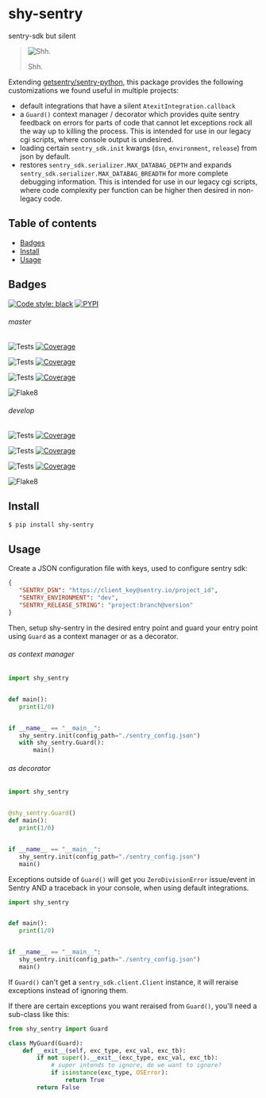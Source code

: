 # shy-sentry
sentry-sdk but silent

> ![Shh.](https://docs.arrai-dev.com/shy-sentry/shy-sentry.png)
>
> Shh.

Extending [getsentry/sentry-python](https://github.com/getsentry/sentry-python), this package provides the following
 customizations we found useful in multiple projects:
* default integrations that have a silent `AtexitIntegration.callback`
* a `Guard()` context manager / decorator which provides quite sentry feedback on errors for parts of code that cannot
 let exceptions rock all the way up to killing the process. This is intended for use in our legacy cgi scripts, where console output is undesired.
* loading certain `sentry_sdk.init` kwargs (`dsn`, `environment`, `release`) from json by default.
* restores `sentry_sdk.serializer.MAX_DATABAG_DEPTH` and expands `sentry_sdk.serializer.MAX_DATABAG_BREADTH` for more
 complete debugging information. This is intended for use in our legacy cgi scripts, where code complexity per function can be higher then desired in non-legacy code.

## Table of contents

* [Badges](#badges)
* [Install](#install)
* [Usage](#Usage)

## Badges

[![Code style: black](https://img.shields.io/badge/code%20style-black-000000.svg?style=for-the-badge)](https://github.com/psf/black) [![PYPI](https://img.shields.io/pypi/v/shy-sentry?style=for-the-badge)](https://pypi.org/project/shy-sentry/)

###### master

![Tests](https://docs.arrai-dev.com/shy-sentry/master.python38.svg) [![Coverage](https://docs.arrai-dev.com/shy-sentry/master.python38.coverage.svg)](https://docs.arrai-dev.com/shy-sentry/htmlcov_master_python38/)

![Tests](https://docs.arrai-dev.com/shy-sentry/master.python37.svg) [![Coverage](https://docs.arrai-dev.com/shy-sentry/master.python37.coverage.svg)](https://docs.arrai-dev.com/shy-sentry/htmlcov_master_python37/)

![Tests](https://docs.arrai-dev.com/shy-sentry/master.python36.svg) [![Coverage](https://docs.arrai-dev.com/shy-sentry/master.python36.coverage.svg)](https://docs.arrai-dev.com/shy-sentry/htmlcov_master_python36/)

![Flake8](https://docs.arrai-dev.com/shy-sentry/master.flake8.svg)

###### develop

![Tests](https://docs.arrai-dev.com/shy-sentry/develop.python38.svg) [![Coverage](https://docs.arrai-dev.com/shy-sentry/develop.python38.coverage.svg)](https://docs.arrai-dev.com/shy-sentry/htmlcov_develop_python38/)

![Tests](https://docs.arrai-dev.com/shy-sentry/develop.python37.svg) [![Coverage](https://docs.arrai-dev.com/shy-sentry/develop.python37.coverage.svg)](https://docs.arrai-dev.com/shy-sentry/htmlcov_develop_python37/)

![Tests](https://docs.arrai-dev.com/shy-sentry/develop.python36.svg) [![Coverage](https://docs.arrai-dev.com/shy-sentry/develop.python36.coverage.svg)](https://docs.arrai-dev.com/shy-sentry/htmlcov_develop_python36/)

![Flake8](https://docs.arrai-dev.com/shy-sentry/develop.flake8.svg)

## Install

```bash
$ pip install shy-sentry
```

## Usage
Create a JSON configuration file with keys, used to configure sentry sdk:
```json
{
   "SENTRY_DSN": "https://client_key@sentry.io/project_id",
   "SENTRY_ENVIRONMENT": "dev",
   "SENTRY_RELEASE_STRING": "project:branch@version"
}
```

Then, setup shy-sentry in the desired entry point and guard your entry point using `Guard` as a context manager or as a
 decorator.

###### as context manager
```python
import shy_sentry


def main():
   print(1/0)


if __name__ == "__main__":
   shy_sentry.init(config_path="./sentry_config.json")
   with shy_sentry.Guard():
       main()
```

###### as decorator
```python
import shy_sentry


@shy_sentry.Guard()
def main():
   print(1/0)


if __name__ == "__main__":
   shy_sentry.init(config_path="./sentry_config.json")
   main()
```

Exceptions outside of `Guard()` will get you `ZeroDivisionError` issue/event in Sentry AND a traceback in your console,
 when using default integrations.

```python
import shy_sentry


def main():
   print(1/0)


if __name__ == "__main__":
   shy_sentry.init(config_path="./sentry_config.json")
   main()
```

If `Guard()` can't get a `sentry_sdk.client.Client` instance, it will reraise exceptions instead of ignoring them.

If there are certain exceptions you want reraised from `Guard()`, you'll need a sub-class like this:

```python
from shy_sentry import Guard

class MyGuard(Guard):
    def __exit__(self, exc_type, exc_val, exc_tb):
        if not super().__exit__(exc_type, exc_val, exc_tb):
            # super intends to ignore, do we want to ignore?
            if isinstance(exc_type, OSError):
                return True
        return False
```
